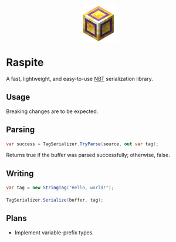 <p align="center">
  <img width="100" height="100" align="center" src="raspite.png">
</p>

# Raspite

A fast, lightweight, and easy-to-use [NBT](https://minecraft.wiki/w/NBT_format) serialization library.

## Usage

Breaking changes are to be expected.

## Parsing

```cs
var success = TagSerializer.TryParse(source, out var tag);
```

Returns true if the buffer was parsed successfully; otherwise, false.

## Writing

```cs
var tag = new StringTag("Hello, world!");

TagSerializer.Serialize(buffer, tag);
```

## Plans

* Implement variable-prefix types.